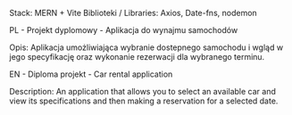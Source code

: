 Stack: MERN + Vite
Biblioteki / Libraries: Axios, Date-fns, nodemon

PL - Projekt dyplomowy - Aplikacja do wynajmu samochodów

Opis: Aplikacja umożliwiająca wybranie dostepnego samochodu i wgląd w jego specyfikację oraz wykonanie rezerwacji dla wybranego terminu.


EN - Diploma projekt - Car rental application

Description: An application that allows you to select an available car and view its specifications and then making a reservation for a selected date.
